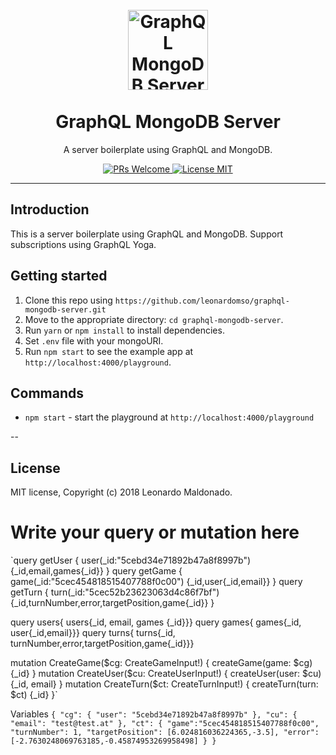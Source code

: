 <h1 align="center">
<br>
  <a href="https://github.com/leonardomso/xo"><img src="https://i.imgur.com/C4X4AUB.png" alt="GraphQL MongoDB Server" width="128"></a>
<br>
<br>
GraphQL MongoDB Server
</h1>

<p align="center">A server boilerplate using GraphQL and MongoDB.</p>

<p align="center">
  <a href="http://makeapullrequest.com">
    <img src="https://img.shields.io/badge/PRs-welcome-brightgreen.svg?style=flat-square" alt="PRs Welcome">
  </a>
  <a href="https://opensource.org/licenses/MIT">
    <img src="https://img.shields.io/badge/license-MIT-blue.svg?style=flat-square" alt="License MIT">
  </a>
</p>

<hr />

## Introduction

This is a server boilerplate using GraphQL and MongoDB. Support subscriptions using GraphQL Yoga.

## Getting started

1. Clone this repo using `https://github.com/leonardomso/graphql-mongodb-server.git`
2. Move to the appropriate directory: `cd graphql-mongodb-server`.
4. Run `yarn` or `npm install` to install dependencies.
5. Set `.env` file with your mongoURI.
6. Run `npm start` to see the example app at `http://localhost:4000/playground`.

## Commands

- `npm start` - start the playground at `http://localhost:4000/playground`

--
## License

MIT license, Copyright (c) 2018 Leonardo Maldonado.


# Write your query or mutation here

`query getUser {
  user(_id:"5cebd34e71892b47a8f8997b")
  {_id,email,games{_id}}
}
query getGame {
  game(_id:"5cec454818515407788f0c00")
  {_id,user{_id,email}}
}
query getTurn {
  turn(_id:"5cec52b23623063d4c86f7bf")
  {_id,turnNumber,error,targetPosition,game{_id}}
}

query users{ users{_id, email, games {_id}}}
query games{ games{_id, user{_id,email}}}
query turns{ turns{_id, turnNumber,error,targetPosition,game{_id}}}

mutation CreateGame($cg: CreateGameInput!) {
  createGame(game: $cg) {_id}
}
mutation CreateUser($cu: CreateUserInput!) {
  createUser(user: $cu) {_id, email}
}
mutation CreateTurn($ct: CreateTurnInput!) {
  createTurn(turn: $ct) {_id}
}`

Variables
`{
  "cg": {
    "user": "5cebd34e71892b47a8f8997b"
  },
  "cu": {
    "email":
    "test@test.at"
  },
  "ct": {
    "game":"5cec454818515407788f0c00",
    "turnNumber": 1,
    "targetPosition": [6.024816036224365,-3.5],
    "error": [-2.7630248069763185,-0.45874953269958498]
  }
}`

